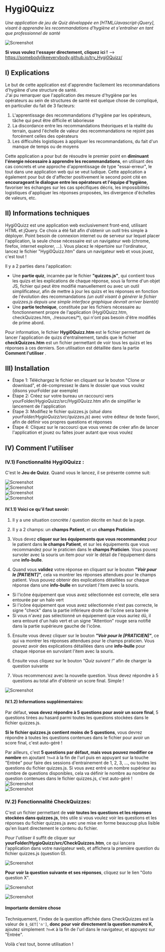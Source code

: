# Hygi0Quizz
*Une application de jeu de Quiz développée en [HTML/Javascript-jQuery], visant à apprendre les recommandations d'hygiène et s'entraîner en tant que professionnel de santé*

![Screenshot](./imgReadMe/Example.png)

**Si vous voulez l'essayer directement, cliquez ici !** --> https://somebodylikeeverybody.github.io/try_Hygi0Quizz/

## I) Explications
Le but de cette application est d'apprendre facilement les recommandations d'hygiène d'une structure de santé.  
J'ai pu remarquer que l'application des mesure d'hygiène par les opérateurs au sein de structures de santé est quelque chose de compliqué, en particulier du fait de 3 facteurs:  
1) L'apprentissage des recommandations d'hygiène par les opérateurs, tâche qui peut être difficile et laborieuse
2) La discordance entre les recommandations  théoriques et la réalité du terrain, quand l'échelle de valeur des recommandations ne rejoint pas forcément celles des opérateurs
3) Les difficultés logistiques à appliquer les recommandations, du fait d'un manque de temps ou de moyens

Cette application a pour but de résoudre le premier point en **diminuant l'énergie nécessaire à apprendre les recommandations**, en utilisant des cas concrets et une approche d'apprentissage de type "essai-erreur", le tout dans une application web qui se veut ludique.
Cette application a également pour but de d'affecter positivement le second point cité en **encourageant le dialogue entre les opérateurs et l'équipe d'hygiène**, favoriser les échanges sur les cas spécifiques décris, les impossibilités logistiques d'appliquer les réponses proposées, les divergence d'échelles de valeurs, etc.

## II) Informations techniques 
Hygi0Quizz est une application web exclusivement front-end, utilisant HTML et jQuery. Ce choix a été fait afin d'obtenir un outil très simple à déployer. Point besoin de connexion internet ou de serveur sur lequel placer l'application, la seule chose nécessaire est un navigateur web (chrome, firefox, internet explorer, ...). Vous placez le répertoire sur l'ordinateur, lancez le fichier "Hygi0Quizz.htm" dans un navigateur web et vous jouez, c'est tout !  
  
Il y a 2 parties dans l'application: 
- Une **partie quiz**, incarnée par le fichier **"quizzes.js"**, qui contient tous les quizs et les explications de chaque réponse, sous la forme d'un objet JS, fichier qui peut être modifié manuellement ou avec un outil simplificateur, afin de mettre à jour les quizs et les réponses en fonction de l'évolution des recommandations *(un outil visant à générer le fichier quizzes.js depuis une simple interface graphique devrait arriver bientôt)*
- Une **partie technique**, constituée par les fichiers nécessaire au fonctionnement propre de l'application (Hygi0Quizz.htm, checkQuizzes.htm, ./resources/\*), qui n'ont pas besoin d'être modifiés de prime abord.

Pour information, le fichier **Hygi0Quizz.htm** est le fichier permettant de lancer l'application de quizs d'entraînement, tandis que le fichier **checkQuizzes.htm** est un fichier permettant de voir tous les quizs et les réponses à ces derniers. Son utilisation est détaillée dans la partie **Comment l'utiliser** . 

## III) Installation
- Étape 1: Téléchargez le fichier en cliquant sur le bouton "Clone or download", et dé-compressez le dans le dossier que vous voulez (disons yourFolder par exemple)
- Étape 2: Créez sur votre bureau un raccourci vers yourFolder/HygioQuizz/src/Hygi0Quizz.htm afin de simplifier le lancement de l'application
- Étape 3: Modifiez le fichier quizzes.js (*situé dans yourFolder/HygioQuizz/src/quizzes.js*) avec votre éditeur de texte favori, afin de définir vos propres questions et réponses
- Étape 4: Cliquez sur le raccourci que vous venez de créer afin de lancer l'application et jouez ou faites jouer autant que vous voulez

## IV) Comment l'utiliser
### IV.1) Fonctionnalité Hygi0Quizz :
C'est le **Jeu de Quizz**. Quand vous le lancez, il se présente comme suit:
  
![Screenshot](./imgReadMe/struct.png)  
![Screenshot](./imgReadMe/quizSelection.png)  
![Screenshot](./imgReadMe/quizValPat.png)  
![Screenshot](./imgReadMe/quizValPrac.png)  

#### IV.1.1) Voici ce qu'il faut savoir:  
1)  Il y a une situation concrète / question décrite en haut de la page.  
  
2)  Il y a 2 champs: un **champs Patient**, et un **champs Praticien**.  
  
3)  Vous devez **cliquer sur les équipements que vous recommandez** pour le patient dans **le champs Patient**, et sur les équipements que vous recommandez pour le praticien dans le **champs Praticien**. Vous pouvez survoler avec la souris un item pour voir le détail de l'équipement dans une  **info-bulle**.    
  
4) Quand vous **validez** votre réponse en cliquant sur le bouton **_"Voir pour le [PATIENT]"_**, cela va montrer les réponses attendues pour le champs patient. Vous pouvez obtenir des explications détaillées sur chaque réponse dans une **info-bulle** en survolant l'item avec la souris.
- Si l'icône équipement que vous avez sélectionnée est correcte, elle sera entourée par un halo vert
- Si l'icône équipement que vous avez sélectionnée n'est pas correcte, le signe "check" dans la partie inférieure droite de l'icône sera barrée
- Si vous n'avez pas sélectionné un équipement que vous auriez dû, il sera entouré d'un halo vert et un signe "Attention" rouge sera notifié dans la partie supérieure gauche de l'icône.
  
5) Ensuite vous devez cliquer sur le bouton **_"Voir pour le [PRATICIEN]"_**, ce qui va montrer les réponses attendues pour le champs praticien. Vous pouvez avoir des explications détaillées dans une **info-bulle** pour chaque réponse en survolant l'item avec la souris.  
  
6) Ensuite vous cliquez sur le bouton *"Quiz suivant !"* afin de charger la question suivante  
  
7) Vous recommencez avec la nouvelle question. Vous devez répondre à 5 questions au total afin d'obtenir un score final. Simple !  
  
![Screenshot](./imgReadMe/final.png)  
  
#### IV.1.2) Informations supplémentaires:
Par défaut, **vous devez répondre à 5 questions pour avoir un score final**, 5 questions tirées au hasard parmi toutes les questions stockées dans le fichier quizzes.js.  
  
**Si le fichier quizzes.js contient moins de 5 questions**, vous devrez répondre à toutes les questions contenues dans le fichier pour avoir un score final, c'est auto-géré !  
  
Par ailleurs, c'est **5 questions par défaut, mais vous pouvez modifier ce nombre** en ajoutant `?n=X` à la fin de l'url puis en appuyant sur la touche "Entrée" pour faire des sessions d'entrainement de 1, 2, 3, ..., ou toutes les questions du fichier quizzes.js. Si vous avez entré un nombre supérieur au nombre de questions disponibles, cela va définir le nombre au nombre de question contenues dans le fichier quizzes.js, c'est auto-géré !  
![Screenshot](./imgReadMe/furth1.png)  
![Screenshot](./imgReadMe/furth2.png)  
  
### IV.2) Fonctionnalité CheckQuizzes:
C'est un fichier permettant de **voir toutes les questions et les réponses stockées dans quizzes.js**, très utile si vous voulez voir les questions et les réponses du fichier quizzes.js avec une mise en forme beaucoup plus lisible qu'en lisant directement le contenu du fichier.  
  
Pour l'utiliser il suffit de cliquer sur **yourFolder/HygioQuizz/src/CheckQuizzes.htm**, ce qui lancera l'application dans votre navigateur web, et affichera la première question du fichier quizzes.js (question 0).  
  
![Screenshot](./imgReadMe/checkQuizzesHome.png)  
  
  
**Pour voir la question suivante et ses réponses**, cliquez sur le lien "Goto question X".  
  
![Screenshot](./imgReadMe/checkQuizzesHome1.png)  
  
![Screenshot](./imgReadMe/checkQuizzesHome2.png)    

#### Importante dernière chose
Techniquement, l'index de la question affichée dans CheckQuizzes est la valeur de `$_GET['n']`, **donc pour voir directement la question numéro K**, ajoutez simplement `?n=K` à la fin de l'url dans le navigateur, et appuyez sur "Entrée".  
  
Voilà c'est tout, bonne utilisation ! 
